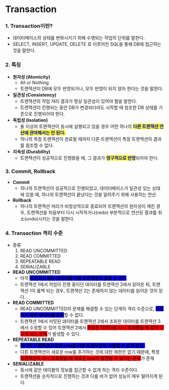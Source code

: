 # Transaction

### 1. Transaction이란?

* 데이터베이스의 상태를 변화시키기 위해 수행되는 작업의 단위를 말한다.
* SELECT, INSERT, UPDATE, DELETE 로 이루어진 SQL을 통해 DB에 접근하는 것을 말한다.



### 2. 특징

* **원자성 (Atomicity)**
  * All or Nothing
  * 트랜잭션이 DB에 모두 반영되거나, 모두 반영이 되지 않아 한다는 것을 말한다.
* **일관성 (Consistency)**
  * 트랜잭션의 작업 처리 결과가 항상 일관성이 있어야 함을 말한다.
  * 트랜잭션이 진행되는 동안 DB가 변경되더라도 시작할 때 참조한 DB 상태를 기준으로 진행되어야 한다.
* **독립성 (Isolation)**
  * 둘 이상의 트랜잭션이 동시에 실행되고 있을 경우 어떤 하나의 <mark style="color:blue;">**다른 트랜잭션 연산에 관여해서는 안 된다.**</mark>
  * 하나의 특정 트랜잭션이 완료될 때까지 다른 트랜잭션이 특정 트랜잭션의 결과를 참조할 수 없다.
* **지속성 (Durability)**
  * 트랜잭션이 성공적으로 진행됐을 때, 그 결과가 <mark style="color:blue;">**영구적으로 반영**</mark>되어야 한다.



### 3. Commit, Rollback

* **Commit**
  * 하나의 트랜잭션이 성공적으로 진행되었고, 데이터베이스가 일관성 있는 상태에 있을 때, 하나의 트랜잭션이 끝났다는 것을 알려주기 위해 사용하는 연산.
* **Rollback**
  * 하나의 트랜잭션 처리가 비정상적으로 종료되어 트랜잭션의 원자성이 깨진 경우, 트랜잭션을 처음부터 다시 시작하거나(redo) 부분적으로 연산된 결과를 취소(undo)시키는 것을 말한다.



### 4. Transaction 격리 수준

* 종류
  1. READ UNCOMMITTED
  2. READ COMMITTED
  3. REPEATABLE READ
  4. SERIALIZABLE
* **READ UNCOMMITTED**
  * 아직 <mark style="background-color:blue;">**커밋되지 않은 데이터를 다른 트랜잭션이 읽을 수 있다**</mark>.
  * 트랜잭션 1에서 작업이 진행 중이던 데이터를 트랜잭션 2에서 읽어온 뒤, 트랜잭션 1이 롤백 되는 경우, 트랜잭션 2는 존재하지 않는 데이터를 읽어온 것이 된다.
* **READ COMMITTED**
  * READ UNCOMMITTED의 문제를 해결할 수 있는 단계의 격리 수준으로, <mark style="background-color:blue;">**커밋되지 않은 데이터를 조회**</mark>할 수 없다. 
  * 트랜잭션 1에서 커밋된 데이터를 트랜잭션 2에서 조회한 데이터를 트랜잭션 3에서 수정할 수 있어 트랜잭션 2에서 <mark style="background-color:red;">똑같은 데이터를 다시 조회했을 때 값이 다르게 되는 문제</mark>가 발생할 수 있다.
* **REPEATABLE READ**
  * <mark style="background-color:blue;">**하나의 트랜잭션이 읽은 row를 다른 트랜잭션이 수정할 수 없게 한다.**</mark>
  * 다른 트랜잭션이 새로운 row를 추가하는 것에 대한 제한은 없기 때문에, 특정 <mark style="background-color:red;">트랜잭션이 다시 조회했을 때 새로운 row가 발견될 수 있다는 문제</mark>가 존재
* **SERIALIZABLE**
  * 동시에 같은 테이블의 정보를 접근할 수 없게 하는 격리 수준이다.
  * 트랜잭션을 순차적으로 진행하는 것과 다를 바가 없어 성능이 매우 떨어지게 된다.
